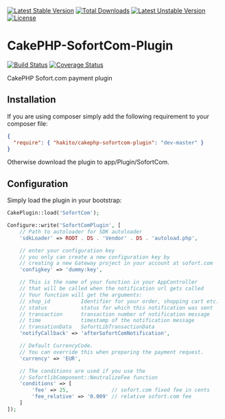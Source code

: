 [![Latest Stable Version](https://poser.pugx.org/hakito/cakephp-sofortcom-plugin/v/stable.svg)](https://packagist.org/packages/hakito/cakephp-sofortcom-plugin) [![Total Downloads](https://poser.pugx.org/hakito/cakephp-sofortcom-plugin/downloads.svg)](https://packagist.org/packages/hakito/cakephp-sofortcom-plugin) [![Latest Unstable Version](https://poser.pugx.org/hakito/cakephp-sofortcom-plugin/v/unstable.svg)](https://packagist.org/packages/hakito/cakephp-sofortcom-plugin) [![License](https://poser.pugx.org/hakito/cakephp-sofortcom-plugin/license.svg)](https://packagist.org/packages/hakito/cakephp-sofortcom-plugin)

CakePHP-SofortCom-Plugin
========================

[![Build Status](https://travis-ci.org/hakito/CakePHP-SofortCom-Plugin.svg?branch=master)](https://travis-ci.org/hakito/CakePHP-SofortCom-Plugin)
[![Coverage Status](https://coveralls.io/repos/github/hakito/CakePHP-SofortCom-Plugin/badge.svg?branch=master)](https://coveralls.io/github/hakito/CakePHP-SofortCom-Plugin?branch=master)

CakePHP Sofort.com payment plugin

Installation
------------

If you are using composer simply add the following requirement to your composer file:

```json
{
  "require": { "hakito/cakephp-sofortcom-plugin": "dev-master" }
}
```

Otherwise download the plugin to app/Plugin/SofortCom.

Configuration
-------------

Simply load the plugin in your bootstrap:

```php
CakePlugin::load('SofortCom');
```

```php
Configure::write('SofortComPlugin', [
    // Path to autoloader for SDK autoloader
    'sdkLoader' => ROOT . DS . 'Vendor' . DS . 'autoload.php',

    // enter your configuration key
    // you only can create a new configuration key by
    // creating a new Gateway project in your account at sofort.com
    'configkey' => 'dummy:key',

    // This is the name of your function in your AppController
    // that will be called when the notification url gets called
    // Your function will get the arguments:
    // shop_id          Identifier for your order, shopping cart etc.
    // status           status for which this notification was sent
    // transaction      transaction number of notification message
    // time             timestamp of the notification message
    // transationData   SofortLibTransactionData
    'notifyCallback' => 'afterSofortComNotification',

    // Default CurrencyCode.
    // You can override this when preparing the payment request.
    'currency' => 'EUR',

    // The conditions are used if you use the
    // SofortlibComponent::NeutralizeFee function
    'conditions' => [
        'fee' => 25,              // sofort.com fixed fee in cents
        'fee_relative' => '0.009' // relative sofort.com fee
    ]
]);
```

